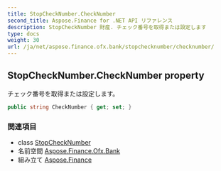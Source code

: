 ```yaml
---
title: StopCheckNumber.CheckNumber
second_title: Aspose.Finance for .NET API リファレンス
description: StopCheckNumber 財産. チェック番号を取得または設定します
type: docs
weight: 30
url: /ja/net/aspose.finance.ofx.bank/stopchecknumber/checknumber/
---
```

## StopCheckNumber.CheckNumber property

チェック番号を取得または設定します。

```csharp
public string CheckNumber { get; set; }
```

### 関連項目

* class [StopCheckNumber](../)
* 名前空間 [Aspose.Finance.Ofx.Bank](../../stopchecknumber/)
* 組み立て [Aspose.Finance](../../../)


